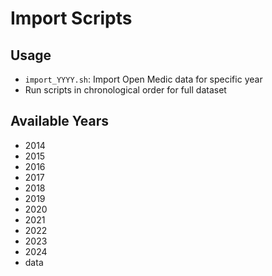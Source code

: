 # Import Scripts

## Usage
- `import_YYYY.sh`: Import Open Medic data for specific year
- Run scripts in chronological order for full dataset

## Available Years
- 2014
- 2015
- 2016
- 2017
- 2018
- 2019
- 2020
- 2021
- 2022
- 2023
- 2024
- data
